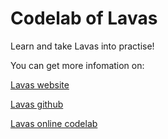 # Codelab of Lavas

Learn and take Lavas into practise!

You can get more infomation on:

[Lavas website](https://lavas.baidu.com/)

[Lavas github](https://github.com/lavas-project/lavas)

[Lavas online codelab](https://lavas.baidu.com/codelab)
